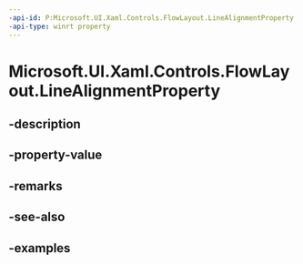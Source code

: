 ```yaml
---
-api-id: P:Microsoft.UI.Xaml.Controls.FlowLayout.LineAlignmentProperty
-api-type: winrt property
---
```


<!-- Property syntax.
public DependencyProperty LineAlignmentProperty { get; }
-->

# Microsoft.UI.Xaml.Controls.FlowLayout.LineAlignmentProperty

## -description

## -property-value

## -remarks

## -see-also

## -examples

